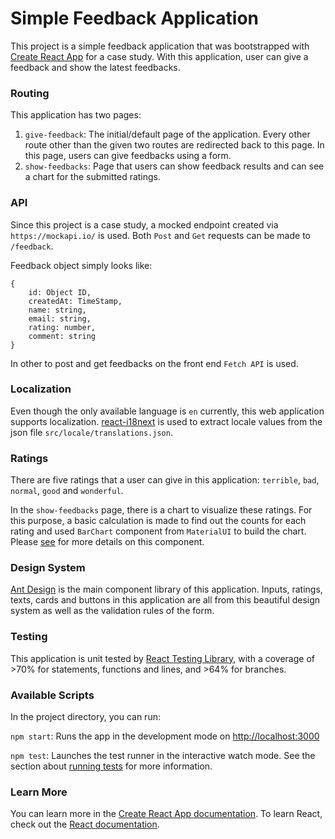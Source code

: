 # Simple Feedback Application

This project is a simple feedback application that was bootstrapped with [Create React App](https://github.com/facebook/create-react-app) for a case study. With this application, user can give a feedback and show the latest feedbacks.

### Routing

This application has two pages:

1. `give-feedback`: The initial/default page of the application. Every other route other than the given two routes are redirected back to this page. In this page, users can give feedbacks using a form.
2. `show-feedbacks`: Page that users can show feedback results and can see a chart for the submitted ratings.

### API

Since this project is a case study, a mocked endpoint created via `https://mockapi.io/` is used. Both `Post` and `Get` requests can be made to `/feedback`.

Feedback object simply looks like:

```
{
    id: Object ID,
    createdAt: TimeStamp,
    name: string,
    email: string,
    rating: number,
    comment: string
}
```

In other to post and get feedbacks on the front end `Fetch API` is used.

### Localization

Even though the only available language is `en` currently, this web application supports localization. [react-i18next](https://react.i18next.com/) is used to extract locale values from the json file `src/locale/translations.json`.

### Ratings

There are five ratings that a user can give in this application: `terrible`, `bad`, `normal`, `good` and `wonderful`.

In the `show-feedbacks` page, there is a chart to visualize these ratings. For this purpose, a basic calculation is made to find out the counts for each rating and used `BarChart` component from `MaterialUI` to build the chart. Please [see](https://mui.com/x/react-charts/bars/) for more details on this component.

### Design System

[Ant Design](https://ant.design/) is the main component library of this application. Inputs, ratings, texts, cards and buttons in this application are all from this beautiful design system as well as the validation rules of the form.

### Testing

This application is unit tested by [React Testing Library](https://testing-library.com/docs/react-testing-library/intro/), with a coverage of >70% for statements, functions and lines, and >64% for branches.

### Available Scripts

In the project directory, you can run:

`npm start`: Runs the app in the development mode on [http://localhost:3000](http://localhost:3000)

`npm test`: Launches the test runner in the interactive watch mode. See the section about [running tests](https://facebook.github.io/create-react-app/docs/running-tests) for more information.

### Learn More

You can learn more in the [Create React App documentation](https://facebook.github.io/create-react-app/docs/getting-started). To learn React, check out the [React documentation](https://reactjs.org/).
